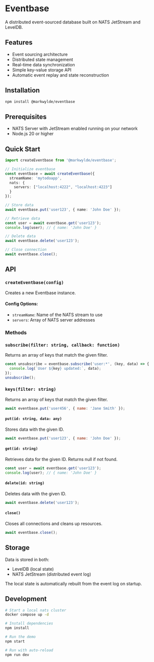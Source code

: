 # Eventbase

A distributed event-sourced database built on NATS JetStream and LevelDB.

## Features
- Event sourcing architecture
- Distributed state management
- Real-time data synchronization
- Simple key-value storage API
- Automatic event replay and state reconstruction

## Installation

```bash
npm install @markwylde/eventbase
```

## Prerequisites

- NATS Server with JetStream enabled running on your network
- Node.js 20 or higher

## Quick Start

```typescript
import createEventbase from '@markwylde/eventbase';

// Initialize eventbase
const eventbase = await createEventbase({
  streamName: 'mytodoapp',
  nats: {
    servers: ["localhost:4222", "localhost:4223"]
  }
});

// Store data
await eventbase.put('user123', { name: 'John Doe' });

// Retrieve data
const user = await eventbase.get('user123');
console.log(user); // { name: 'John Doe' }

// Delete data
await eventbase.delete('user123');

// Close connection
await eventbase.close();
```

## API

### `createEventbase(config)`

Creates a new Eventbase instance.

#### Config Options:
- `streamName`: Name of the NATS stream to use
- `servers`: Array of NATS server addresses

### Methods

### `subscribe(filter: string, callback: function)`
Returns an array of keys that match the given filter.

```js
const unsubscribe = eventbase.subscribe('user:*', (key, data) => {
  console.log(`User ${key} updated:`, data);
});
unsubscribe();
```

### `keys(filter: string)`
Returns an array of keys that match the given filter.

```js
await eventbase.put('user456', { name: 'Jane Smith' });
```

#### `put(id: string, data: any)`
Stores data with the given ID.

```js
await eventbase.put('user123', { name: 'John Doe' });
```

#### `get(id: string)`
Retrieves data for the given ID. Returns null if not found.

```js
const user = await eventbase.get('user123');
console.log(user); // { name: 'John Doe' }
```

#### `delete(id: string)`
Deletes data with the given ID.

```js
await eventbase.delete('user123');
```

#### `close()`
Closes all connections and cleans up resources.

```js
await eventbase.close();
```

## Storage

Data is stored in both:
- LevelDB (local state)
- NATS JetStream (distributed event log)

The local state is automatically rebuilt from the event log on startup.

## Development

```bash
# Start a local nats cluster
docker compose up -d

# Install dependencies
npm install

# Run the demo
npm start

# Run with auto-reload
npm run dev
```
